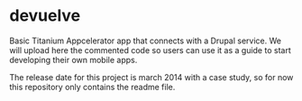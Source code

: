 devuelve
========

Basic Titanium Appcelerator app that connects with a Drupal service.
We will upload here the commented code so users can use it as a guide to start developing their own mobile apps.

The release date for this project is march 2014 with a case study, so for now this repository only contains the readme file.
